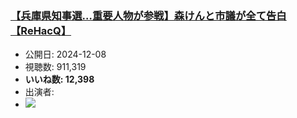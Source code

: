 ### [【兵庫県知事選…重要人物が参戦】森けんと市議が全て告白【ReHacQ】](https://www.youtube.com/watch?v=yFtpS4iZXlg)
-   公開日: 2024-12-08
-   視聴数: 911,319
-   **いいね数: 12,398**
-   出演者: 
- [![](https://img.youtube.com/vi/yFtpS4iZXlg/hqdefault.jpg)](https://www.youtube.com/watch?v=yFtpS4iZXlg)
